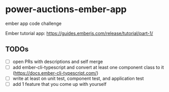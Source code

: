 # power-auctions-ember-app
ember app code challenge

Ember tutorial app: https://guides.emberjs.com/release/tutorial/part-1/ 

## TODOs
- [ ] open PRs with descriptions and self merge
- [ ] add ember-cli-typescript and convert at least one component class to it (https://docs.ember-cli-typescript.com/)
- [ ] write at least on unit test, component test, and application test
- [ ] add 1 feature that you come up with yourself

